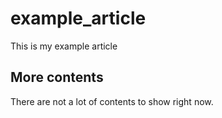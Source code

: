 # example_article

This is my example article

## More contents 

There are not a lot of contents to show right now. 